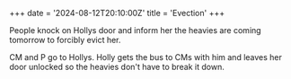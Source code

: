 +++
date = '2024-08-12T20:10:00Z'
title = 'Evection'
+++

People knock on Hollys door and inform her the heavies are coming tomorrow to forcibly evict her.

CM and P go to Hollys.
Holly gets the bus to CMs with him and leaves her door unlocked so the heavies don't have to break it down.
